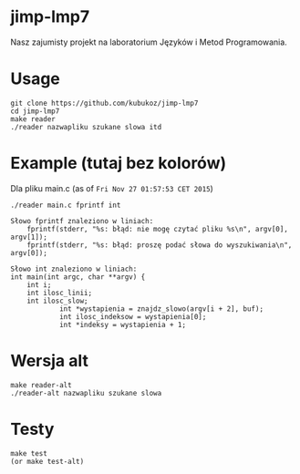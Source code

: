 # jimp-lmp7

Nasz zajumisty projekt na laboratorium Języków i Metod Programowania.

# Usage

    git clone https://github.com/kubukoz/jimp-lmp7
    cd jimp-lmp7
    make reader
    ./reader nazwapliku szukane slowa itd

# Example (tutaj bez kolorów)

Dla pliku main.c (as of `Fri Nov 27 01:57:53 CET 2015`)

    ./reader main.c fprintf int

    Słowo fprintf znaleziono w liniach:
        fprintf(stderr, "%s: błąd: nie mogę czytać pliku %s\n", argv[0], argv[1]);
        fprintf(stderr, "%s: błąd: proszę podać słowa do wyszukiwania\n", argv[0]);

    Słowo int znaleziono w liniach:
    int main(int argc, char **argv) {
        int i;
        int ilosc_linii;
        int ilosc_slow;
                int *wystapienia = znajdz_slowo(argv[i + 2], buf);
                int ilosc_indeksow = wystapienia[0];
                int *indeksy = wystapienia + 1;



# Wersja alt
    make reader-alt
    ./reader-alt nazwapliku szukane slowa
    
# Testy
    make test
    (or make test-alt)
